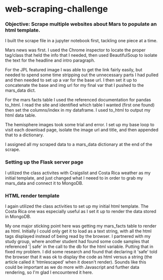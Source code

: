 # web-scraping-challenge

<h3>Objective: Scrape multiple websites about Mars to populate an html template.</h3>
<p>I built the scrape file in a jupyter notebook first, tackling one piece at a time.</p>
<p>Mars news was first. I used the Chrome inspector to locate the proper tag/class that held the info that I needed, then used BeautifulSoup to isolate the text for the headline and intro paragraph.</p>
<p>For the JPL featured image I was able to get the link fairly easily, but needed to spend some time stripping out the unnecessary parts I had pulled and then needed to set up a var for the base url. I then set it up to concatenate the base and img url for my final var that I pushed to the mars_data dict.</p>
<p>For the mars facts table I used the referenced documentation for pandas to_html. I read the site and identified which table I wanted (first one found) then set the columns/index in my dataframe. I used to_html to output my html data table.</p>
<p>The hemisphere images took some trial and error. I set up my base loop to visit each download page, isolate the image url and title, and then appended that to a dictionary.</p>
<p>I assigned all my scraped data to a mars_data dictionary at the end of the scrape.<p>

<h3>Setting up the Flask server page</h3>
<p>I utilized the class activites with Craigslist and Costa Rica weather as my initial template, and just changed what I neeed to in order to grab my mars_data and connect it to MongoDB.</p>

<h3>HTML render template</h3>
<p>I again utilized the class activities to set up my initial html template. The Costa Rica one was especially useful as I set it up to render the data stored in MongoDB.</p>
<p>My one major sticking point here was getting my mars_facts table to render as html. Initially I could only get it to load as a text string, with all the html tags displayed instead of being read by the browser. I partnered with my study group, where another student had found some code samples that referenced '| safe' in the call to the db for the html variable. Putting that in fixed my problem. I did some research and found that declaring it 'safe' told the browser that it was ok to display the code as html versus a string (the article called it 'htmlescaped' when it doesn't render). Sounds like this could be important as we do more with Javascript and further data rendering, so I'm glad I encountered it here.</p>